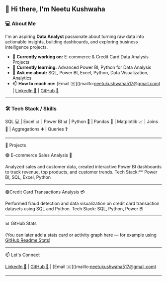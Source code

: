 

## 👋 Hi there, I'm **Neetu Kushwaha**

### 💻 About Me

I'm an aspiring **Data Analyst** passionate about turning raw data into actionable insights, building dashboards, and exploring business intelligence projects.

* 🔭 **Currently working on:** E-commerce & Credit Card Data Analysis Projects
* 🌱 **Currently learning:** Advanced Power BI, Python for Data Analysis
* 💬 **Ask me about:** SQL, Power BI, Excel, Python, Data Visualization, Analytics
* 📫 **How to reach me:** [Email ✉️]((mailto:neetukushwaha517@gmail.com) | [LinkedIn 🔗](https://www.linkedin.com/in/neetu-kushwaha-240123330?utm_source=share&utm_campaign=share_via&utm_content=profile&utm_medium=android_app) | [GitHub 🐙](https://github.com/neetukushwaha93/Neetu_kushwaha)

---

### 🛠️ Tech Stack / Skills

SQL 💻 | Excel 📊 | Power BI 📊 | Python 🐍 | Pandas 🐼 | Matplotlib 📈 |
Joins 🔗 | Aggregations ➕ | Queries ❓

---

 💼 Projects

🟢 E-commerce Sales Analysis 🛒

Analyzed sales and customer data, created interactive Power BI dashboards to track revenue, top products, and customer trends.
Tech Stack:** Power BI, SQL, Excel, Python

---

 🟢Credit Card Transactions Analysis 💳

Performed fraud detection and data visualization on credit card transaction datasets using SQL and Python.
Tech Stack: SQL, Python, Power BI

---

 📊 GitHub Stats

(You can later add a stats card or activity graph here — for example using [GitHub Readme Stats](https://github.com/anuraghazra/github-readme-stats))

---

 📫 Let's Connect

[LinkedIn 🔗](https://www.linkedin.com/in/neetu-kushwaha-240123330?utm_source=share&utm_campaign=share_via&utm_content=profile&utm_medium=android_app) | [GitHub 🐙](https://github.com/neetukushwaha93/Neetu_kushwaha) | [Email ✉️]((mailto:neetukushwaha517@gmail.com)

---

